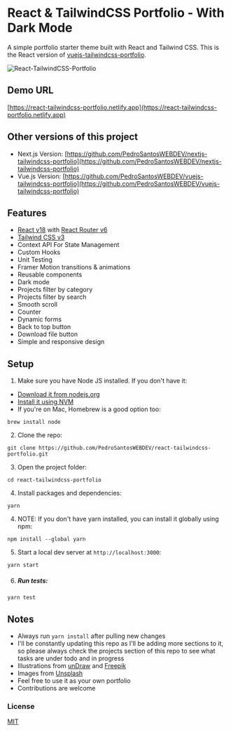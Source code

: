 # React & TailwindCSS Portfolio - With Dark Mode

A simple portfolio starter theme built with React and Tailwind CSS. This is the React version of [vuejs-tailwindcss-portfolio](https://github.com/PedroSantosWEBDEV/vuejs-tailwindcss-portfolio).

![React-TailwindCSS-Portfolio](https://github.com/PedroSantosWEBDEV/React-Tailwindcss-Portfolio/assets/54372631/fdc17179-aa6a-4c1a-bef6-054efeefe602)

## Demo URL

[https://react-tailwindcss-portfolio.netlify.app](https://react-tailwindcss-portfolio.netlify.app)

## Other versions of this project

-   Next.js Version: [https://github.com/PedroSantosWEBDEV/nextjs-tailwindcss-portfolio](https://github.com/PedroSantosWEBDEV/nextjs-tailwindcss-portfolio)
-   Vue.js Version: [https://github.com/PedroSantosWEBDEV/vuejs-tailwindcss-portfolio](https://github.com/PedroSantosWEBDEV/vuejs-tailwindcss-portfolio)

## Features

-   [React v18](https://reactjs.org) with [React Router v6](https://reactrouter.com)
-   [Tailwind CSS v3](https://tailwindcss.com)
-   Context API For State Management
-   Custom Hooks
-   Unit Testing
-   Framer Motion transitions & animations
-   Reusable components
-   Dark mode
-   Projects filter by category
-   Projects filter by search
-   Smooth scroll
-   Counter
-   Dynamic forms
-   Back to top button
-   Download file button
-   Simple and responsive design

## Setup

1. Make sure you have Node JS installed. If you don't have it:

-   [Download it from nodejs.org](https://nodejs.org)
-   [Install it using NVM ](https://github.com/nvm-sh/nvm)
-   If you're on Mac, Homebrew is a good option too:

```
brew install node
```

2. Clone the repo:

```
git clone https://github.com/PedroSantosWEBDEV/react-tailwindcss-portfolio.git
```

3. Open the project folder:

```
cd react-tailwindcss-portfolio
```

4. Install packages and dependencies:

```
yarn
```

4. NOTE: If you don't have yarn installed, you can install it globally using npm:

```
npm install --global yarn
```

5. Start a local dev server at `http://localhost:3000`:

```
yarn start
```

6. ##### Run tests:

```
yarn test
```

## Notes

-   Always run `yarn install` after pulling new changes
-   I'll be constantly updating this repo as I'll be adding more sections to it, so please always check the projects section of this repo to see what tasks are under todo and in progress
-   Illustrations from [unDraw](https://undraw.co) and [Freepik](https://freepik.com)
-   Images from [Unsplash](https://unsplash.com)
-   Feel free to use it as your own portfolio
-   Contributions are welcome

### License

[MIT](https://github.com/PedroSantosWEBDEV/react-tailwindcss-portfolio/blob/main/LICENSE)
